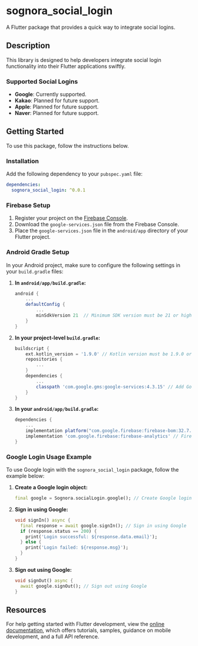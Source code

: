 
# sognora_social_login

A Flutter package that provides a quick way to integrate social logins.

## Description

This library is designed to help developers integrate social login functionality into their Flutter applications swiftly.

### Supported Social Logins

- **Google**: Currently supported.
- **Kakao**: Planned for future support.
- **Apple**: Planned for future support.
- **Naver**: Planned for future support.

## Getting Started

To use this package, follow the instructions below.

### Installation

Add the following dependency to your `pubspec.yaml` file:

```yaml
dependencies:
  sognora_social_login: ^0.0.1
```

### Firebase Setup

1. Register your project on the [Firebase Console](https://console.firebase.google.com/).
2. Download the `google-services.json` file from the Firebase Console.
3. Place the `google-services.json` file in the `android/app` directory of your Flutter project.

### Android Gradle Setup

In your Android project, make sure to configure the following settings in your `build.gradle` files:

1. **In `android/app/build.gradle`:**
   ```groovy
   android {
       ...
       defaultConfig {
           ...
           minSdkVersion 21  // Minimum SDK version must be 21 or higher
       }
   }
   ```

2. **In your project-level `build.gradle`:**
   ```groovy
   buildscript {
       ext.kotlin_version = '1.9.0' // Kotlin version must be 1.9.0 or higher
       repositories {
           ...
       }
       dependencies {
           ...
           classpath 'com.google.gms:google-services:4.3.15' // Add Google services classpath
       }
   }
   ```

3. **In your `android/app/build.gradle`:**
   ```groovy
   dependencies {
       ...
       implementation platform("com.google.firebase:firebase-bom:32.7.0") // Firebase BoM
       implementation 'com.google.firebase:firebase-analytics' // Firebase Analytics
   }
   ```

### Google Login Usage Example

To use Google login with the `sognora_social_login` package, follow the example below:

1. **Create a Google login object:**
   ```dart
   final google = Sognora.socialLogin.google(); // Create Google login object
   ```

2. **Sign in using Google:**
   ```dart
   void signIn() async {
     final response = await google.signIn(); // Sign in using Google
     if (response.status == 200) {
       print('Login successful: ${response.data.email}');
     } else {
       print('Login failed: ${response.msg}');
     }
   }
   ```

3. **Sign out using Google:**
   ```dart
   void signOut() async {
     await google.signOut(); // Sign out using Google
   }
   ```

## Resources

For help getting started with Flutter development, view the [online documentation](https://docs.flutter.dev/), which offers tutorials, samples, guidance on mobile development, and a full API reference.
